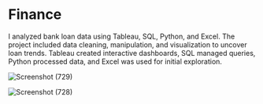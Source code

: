 # Finance
I analyzed bank loan data using Tableau, SQL, Python, and Excel. The project included data cleaning, manipulation, and visualization to uncover loan trends. Tableau created interactive dashboards, SQL managed queries, Python processed data, and Excel was used for initial exploration.

![Screenshot (729)](https://github.com/user-attachments/assets/cee014ca-5a6c-4529-9aae-c1391590cee0)

![Screenshot (728)](https://github.com/user-attachments/assets/14b8ec4f-10f4-4de9-a518-fef51172c873)
